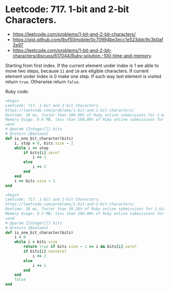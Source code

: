 # Leetcode: 717. 1-bit and 2-bit Characters.

- https://leetcode.com/problems/1-bit-and-2-bit-characters/
- https://gist.github.com/lbvf50mobile/0c70994be3ecc1e523ddc9c3b0af2e97
- https://leetcode.com/problems/1-bit-and-2-bit-characters/discuss/617044/Ruby-solution.-100-time-and-memory.

Starting from first index. If the current element under index is 1 we able to move two steps, because `11` and `10` are eligible characters.
If current element under index is 0 make one step. If such way last element is visited return `true`. Otherwise return `false`.

Ruby code: 
```Ruby
=begin
Leetcode: 717. 1-bit and 2-bit Characters.
https://leetcode.com/problems/1-bit-and-2-bit-characters/
Runtime: 28 ms, faster than 100.00% of Ruby online submissions for 1-bit and 2-bit Characters.
Memory Usage: 9.6 MB, less than 100.00% of Ruby online submissions for 1-bit and 2-bit Characters.
=end
# @param {Integer[]} bits
# @return {Boolean}
def is_one_bit_character(bits)
    i, stop = 0, bits.size - 2
    while i <= stop
        if bits[i].zero?
            i += 1
        else
            i += 2
        end
    end
    i == bits.size - 1
end
```

```Ruby
=begin
Leetcode: 717. 1-bit and 2-bit Characters.
https://leetcode.com/problems/1-bit-and-2-bit-characters/
Runtime: 36 ms, faster than 59.26% of Ruby online submissions for 1-bit and 2-bit Characters.
Memory Usage: 9.5 MB, less than 100.00% of Ruby online submissions for 1-bit and 2-bit Characters.
=end
# @param {Integer[]} bits
# @return {Boolean}
def is_one_bit_character(bits)
    i = 0
    while i < bits.size
        return true if bits.size - 1 == i && bits[i].zero?
        if bits[i].nonzero?
            i += 2
        else
            i += 1
        end
    end
    false
end
```